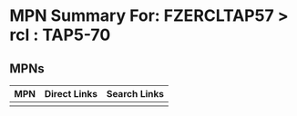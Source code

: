 



# MPN Summary For: FZERCLTAP57 > rcl : TAP5-70

## MPNs
  

|MPN|Direct Links|Search Links|
| :--- | :--- | :--- |
||||
